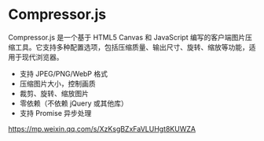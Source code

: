 # Compressor.js 
Compressor.js 是一个基于 HTML5 Canvas 和 JavaScript 编写的客户端图片压缩工具。它支持多种配置选项，包括压缩质量、输出尺寸、旋转、缩放等功能，适用于现代浏览器。

* 支持 JPEG/PNG/WebP 格式
* 压缩图片大小，控制画质
* 裁剪、旋转、缩放图片
* 零依赖（不依赖 jQuery 或其他库）
* 支持 Promise 异步处理

https://mp.weixin.qq.com/s/XzKsgBZxFaVLUHgt8KUWZA